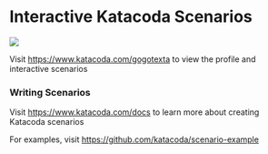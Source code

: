 # Interactive Katacoda Scenarios

[![](http://shields.katacoda.com/katacoda/gogotexta/count.svg)](https://www.katacoda.com/gogotexta "Get your profile on Katacoda.com")

Visit https://www.katacoda.com/gogotexta to view the profile and interactive scenarios

### Writing Scenarios
Visit https://www.katacoda.com/docs to learn more about creating Katacoda scenarios

For examples, visit https://github.com/katacoda/scenario-example
